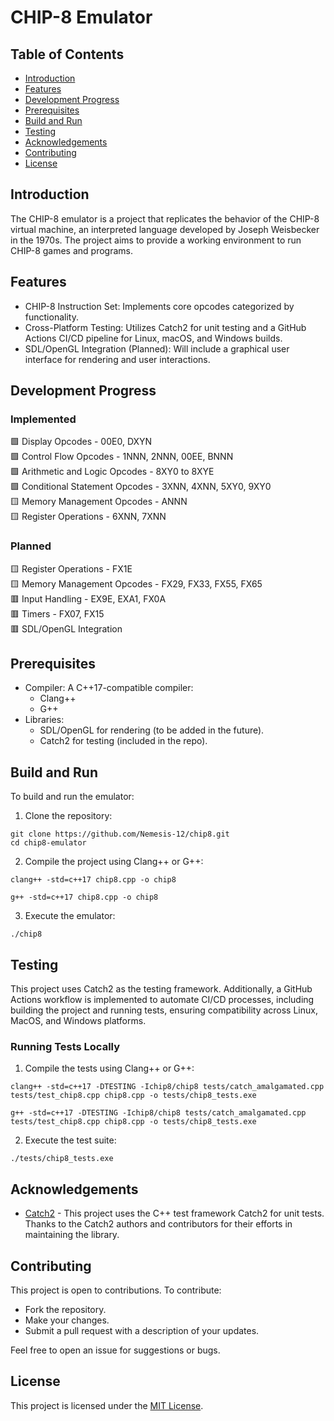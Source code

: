 # CHIP-8 Emulator

## Table of Contents
- [Introduction](#introduction)
- [Features](#features)
- [Development Progress](#development-progress)
- [Prerequisites](#prerequisites)
- [Build and Run](#build-and-run)
- [Testing](#testing)
- [Acknowledgements](#acknowledgements)
- [Contributing](#contributing)
- [License](#license)

## Introduction

The CHIP-8 emulator is a project that replicates the behavior of the CHIP-8 virtual machine, an interpreted language developed by Joseph Weisbecker in the 1970s. The project aims to provide a working environment to run CHIP-8 games and programs.

## Features

- CHIP-8 Instruction Set: Implements core opcodes categorized by functionality.
- Cross-Platform Testing: Utilizes Catch2 for unit testing and a GitHub Actions CI/CD pipeline for Linux, macOS, and Windows builds.
- SDL/OpenGL Integration (Planned): Will include a graphical user interface for rendering and user interactions.

## Development Progress

### Implemented

🟩 Display Opcodes - 00E0, DXYN  
🟩 Control Flow Opcodes - 1NNN, 2NNN, 00EE, BNNN  
🟩 Arithmetic and Logic Opcodes - 8XY0 to 8XYE   
🟩 Conditional Statement Opcodes - 3XNN, 4XNN, 5XY0, 9XY0  
🟨 Memory Management Opcodes - ANNN  
🟨 Register Operations - 6XNN, 7XNN  

### Planned

🟨 Register Operations - FX1E  
🟨 Memory Management Opcodes - FX29, FX33, FX55, FX65  
🟥 Input Handling - EX9E, EXA1, FX0A  
🟥 Timers - FX07, FX15  
🟥 SDL/OpenGL Integration  

## Prerequisites

- Compiler: A C++17-compatible compiler:
  - Clang++
  - G++
- Libraries:
  - SDL/OpenGL for rendering (to be added in the future).
  - Catch2 for testing (included in the repo).

## Build and Run

To build and run the emulator:

1. Clone the repository:

```console
git clone https://github.com/Nemesis-12/chip8.git
cd chip8-emulator
```

2. Compile the project using Clang++ or G++:

```console
clang++ -std=c++17 chip8.cpp -o chip8
```
```console
g++ -std=c++17 chip8.cpp -o chip8
```

3. Execute the emulator:

```console
./chip8
```

## Testing

This project uses Catch2 as the testing framework. Additionally, a GitHub Actions workflow is implemented to automate CI/CD processes, including building the project and running tests, ensuring compatibility across Linux, MacOS, and Windows platforms.

### Running Tests Locally

1. Compile the tests using Clang++ or G++:

```console
clang++ -std=c++17 -DTESTING -Ichip8/chip8 tests/catch_amalgamated.cpp tests/test_chip8.cpp chip8.cpp -o tests/chip8_tests.exe
```

```console
g++ -std=c++17 -DTESTING -Ichip8/chip8 tests/catch_amalgamated.cpp tests/test_chip8.cpp chip8.cpp -o tests/chip8_tests.exe
```

2. Execute the test suite:

```console
./tests/chip8_tests.exe
```

## Acknowledgements

- [Catch2](https://github.com/catchorg/Catch2) - This project uses the C++ test framework Catch2 for unit tests. Thanks to the Catch2 authors and contributors for their efforts in maintaining the library.

## Contributing
This project is open to contributions. To contribute:
- Fork the repository.
- Make your changes.
- Submit a pull request with a description of your updates.

Feel free to open an issue for suggestions or bugs.

## License
This project is licensed under the [MIT License](LICENSE).